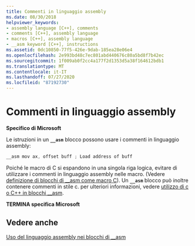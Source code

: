 ```yaml
---
title: Commenti in linguaggio assembly
ms.date: 08/30/2018
helpviewer_keywords:
- assembly language [C++], comments
- comments [C++], assembly language
- macros [C++], assembly language
- __asm keyword [C++], instructions
ms.assetid: 0dc10850-77f5-426e-9dab-185ea28e06e4
ms.openlocfilehash: 2e993bd48c7ec801abd440676c80a5bd8f7b42ec
ms.sourcegitcommit: 1f009ab0f2cc4a177f2d1353d5a38f164612bdb1
ms.translationtype: MT
ms.contentlocale: it-IT
ms.lasthandoff: 07/27/2020
ms.locfileid: "87192730"
---
```

# <a name="assembly-language-comments"></a>Commenti in linguaggio assembly

**Specifico di Microsoft**

Le istruzioni in un **`__asm`** blocco possono usare i commenti in linguaggio assembly:

```cpp
__asm mov ax, offset buff ; Load address of buff
```

Poiché le macro di C si espandono in una singola riga logica, evitare di utilizzare i commenti in linguaggio assembly nelle macro. (Vedere [definizione di blocchi di __asm come macro C](../../assembler/inline/defining-asm-blocks-as-c-macros.md)). Un **`__asm`** blocco può inoltre contenere commenti in stile c. per ulteriori informazioni, vedere [utilizzo di c o C++ in blocchi __asm](../../assembler/inline/using-c-or-cpp-in-asm-blocks.md).

**TERMINA specifica Microsoft**

## <a name="see-also"></a>Vedere anche

[Uso del linguaggio assembly nei blocchi di __asm](../../assembler/inline/using-assembly-language-in-asm-blocks.md)<br/>

